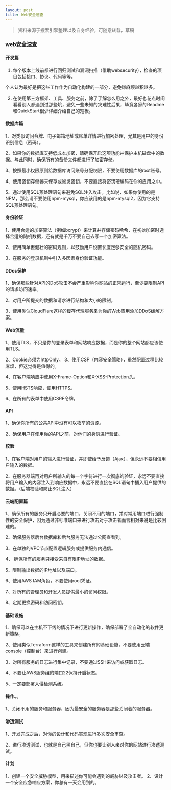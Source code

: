 ```yaml
---
layout: post
title: Web安全速查
---
```


> 资料来源于搜索引擎整理以及自身经验，可随意转载，草稿

### web安全速查

#### 开发篇

1. 每个版本上线前都进行回归测试和漏洞扫描（借助websecurity），检查的项目包括接口、协议、代码等等。

个人认为最好是把这些工作作为自动化构建的一部分，避免嫌麻烦越积越多。

2. 在使用第三方框架、工具、服务之前，除了了解怎么用之外，最好也花点时间看看别人都遇到过那些坑，避免一些未知的灾难性后果，毕竟各家的Readme和QuickStart很少详细介绍自己的短板。

#### 数据库篇

1、对类似访问令牌、电子邮箱地址或账单详情进行加密处理，尤其是用户的身份识别信息（密码）。

2、如果你的数据库支持低成本加密，请确保开启这项功能并保护主机磁盘中的数据。与此同时，确保所有的备份文件都进行了加密存储。

3、按照最小权限原则给数据库访问账号分配权限，不要使用数据库的root账号。

4、使用密钥存储器来保存或派发密钥，不要直接将密钥硬编码在你的应用之中。

5、通过使用SQL预处理语句来避免SQL注入攻击。比如说，如果你使用的是NPM，那么请不要使用npm-mysql，你应该用的是npm-mysql2，因为它支持SQL预处理语句。

#### 身份验证

1、使用合适的加密算法（例如bcrypt）来计算并存储密码哈希，在初始加密时选择合适的随机数据，还有就是千万不要自己去写一个加密算法。

2、使用简单但健壮的密码规则，以鼓励用户设置长度足够安全的随机密码。

3、在服务的登录机制中引入多因素身份验证功能。

#### DDos保护

1、确保那些针对API的DoS攻击不会严重影响你网站的正常运行，至少要限制API的请求访问速率。

2、对用户所提交的数据和请求进行结构和大小的限制。

3、使用类似CloudFlare这样的缓存代理服务来为你的Web应用添加DDoS缓解方案。

#### Web流量

1、使用TLS，不只是你的登录表单和网站响应数据，而是你的整个网站都应该使用TLS。

2、Cookie必须为httpOnly。
3、使用CSP（内容安全策略），虽然配置过程比较麻烦，但这觉得是值得的。

4、在客户端响应中使用X-Frame-Option和X-XSS-Protection头。

5、使用HSTS响应，使用HTTPS。

6、在所有的表单中使用CSRF令牌。

#### API

1、确保你所有的公共API中没有可以枚举的资源。

2、确保用户在使用你的API之前，对他们的身份进行验证。

#### 校验

1、在客户端对用户的输入进行验证，并即使给予反馈（Ajax），但永远不要相信用户输入的数据。

2、在服务器端再对用户所输入的每一个字符进行一次彻底的验证，永远不要直接将用户输入的内容注入到响应数据中，永远不要直接在SQL语句中插入用户提供的数据。（后端校验和防止SQL注入）

#### 云端配置篇

1、确保所有的服务只开启必要的端口，关闭不用的端口，并对常用端口进行强制性的安全保护，因为通过非标准端口来进行攻击对于攻击者而言相对来说是比较困难的。

2、确保服务器后台数据库和后台服务无法通过公网查看到。

3、在单独的VPC节点配置逻辑服务或提供服务内通信。

4、 确保所有的服务只接受来自有限IP地址的数据。

5、限制输出数据的IP地址以及端口。

6、使用AWS IAM角色，不要使用root凭证。

7、对所有的管理员和开发人员提供最小的访问权限。

8、定期更换密码和访问密钥。

#### 基础设施

1、确保可以在主机不下线的情况下进行更新操作，确保部署了全自动化的软件更新策略。

2、使用类似Terraform这样的工具来创建所有的基础设施，不要使用云端console（控制台）来进行创建。

3、对所有服务的日志进行集中记录，不要通过SSH来访问或获取日志。

4、不要让AWS服务组的端口22保持开启状态。

5、一定要部署入侵检测系统。

#### 操作。。

1、关闭不用的服务和服务器，因为最安全的服务器是那些关闭着的服务器。

#### 渗透测试

1、开发完成之后，对你的设计和代码实现进行多次安全审查。

2、进行渗透测试，也就是自己黑自己，但你也要让别人来对你的网站进行渗透测试。

#### 计划

1、创建一个安全威胁模型，用来描述你可能会遇到的威胁以及攻击者。
2、设计一个安全应急响应方案，你总有一天会用到的。
